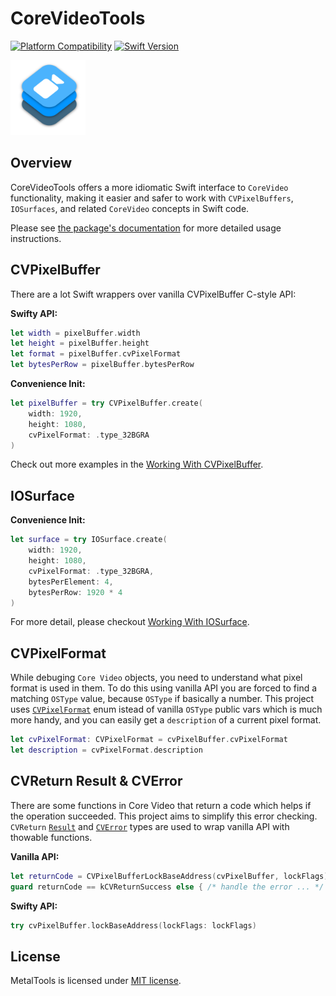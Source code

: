 # CoreVideoTools

[![Platform Compatibility](https://img.shields.io/badge/Platforms-iOS%20|%20macOS-brightgreen)](https://swift.org/platforms/)
[![Swift Version](https://img.shields.io/badge/Swift-5.9-orange)](https://swift.org)

<p align="left">
    <img src="Sources/CoreVideoTools/CoreVideoTools.docc/Resources/table-of-contents-art/core-video-tools@2x.png", width="120">
</p>

## Overview

CoreVideoTools offers a more idiomatic Swift interface to `CoreVideo` functionality, making it easier and safer to work with `CVPixelBuffers`, `IOSurfaces`, and related `CoreVideo` concepts in Swift code.

Please see [the package's documentation](https://swiftpackageindex.com/computer-graphics-tools/core-video-tools/documentation/corevideotools)
for more detailed usage instructions.

## CVPixelBuffer

There are a lot Swift wrappers over vanilla CVPixelBuffer C-style API:

**Swifty API:**

```swift
let width = pixelBuffer.width
let height = pixelBuffer.height
let format = pixelBuffer.cvPixelFormat
let bytesPerRow = pixelBuffer.bytesPerRow
```

**Convenience Init:**

```swift
let pixelBuffer = try CVPixelBuffer.create(
    width: 1920,
    height: 1080,
    cvPixelFormat: .type_32BGRA
)
```

Check out more examples in the [Working With CVPixelBuffer](Sources/CoreVideoTools/CoreVideoTools.docc/WorkingWithCVPixelBuffer.md).

## IOSurface

**Convenience Init:**

```swift
let surface = try IOSurface.create(
    width: 1920,
    height: 1080,
    cvPixelFormat: .type_32BGRA,
    bytesPerElement: 4,
    bytesPerRow: 1920 * 4
)
```

For more detail, please checkout [Working With IOSurface](Sources/CoreVideoTools/CoreVideoTools.docc/WorkingWithIOSurface.md).

## CVPixelFormat

While debuging `Core Video` objects, you need to understand what pixel format is used in them.
To do this using vanilla API you are forced to find a matching `OSType` value, because `OSType` if basically a number.
This project uses [`CVPixelFormat`](Sources/CoreVideoTools/CVPixelFormat.swift) enum istead of vanilla `OSType` public vars which is much more handy, and you can easily get a `description` of a current pixel format.

```swift
let cvPixelFormat: CVPixelFormat = cvPixelBuffer.cvPixelFormat
let description = cvPixelFormat.description
```

## CVReturn Result & CVError

There are some functions in Core Video that return a code which helps if the operation succeeded.
This project aims to simplify this error checking. `CVReturn` [`Result`](Sources/CoreVideoTools/Extensions/CoreVideo/CVReturn/CVReturn+Result.swift) and [`CVError`](Sources/CoreVideoTools/CVError.swift) types are used to wrap vanilla API with thowable functions.

**Vanilla API:**

```swift
let returnCode = CVPixelBufferLockBaseAddress(cvPixelBuffer, lockFlags)
guard returnCode == kCVReturnSuccess else { /* handle the error ... */ }
```

**Swifty API:**

```swift
try cvPixelBuffer.lockBaseAddress(lockFlags: lockFlags)
```

## License

MetalTools is licensed under [MIT license](LICENSE).
